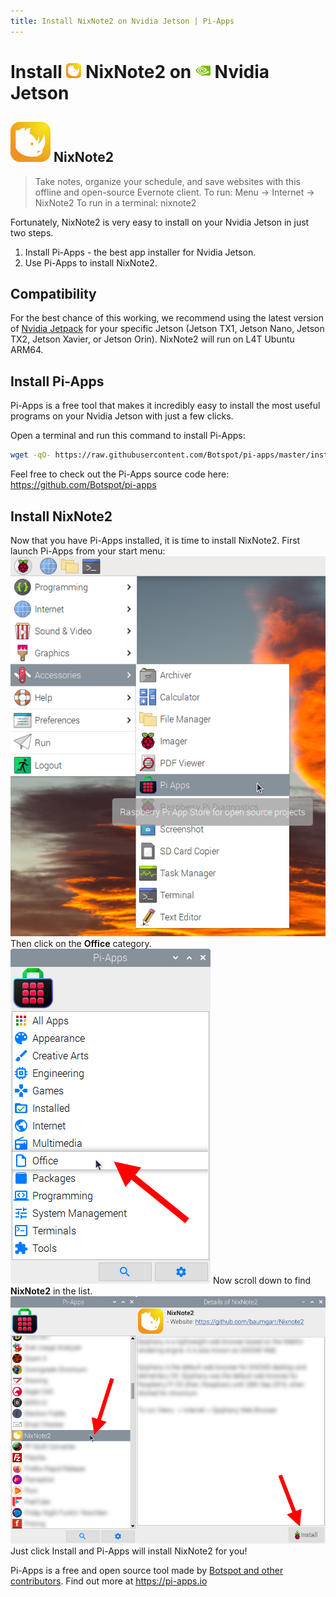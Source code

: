 ```yaml
---
title: Install NixNote2 on Nvidia Jetson | Pi-Apps
---
```

<div class="simple-install-content content">

# Install <img src="/img/app-icons/NixNote2/icon-64.png" height=24> NixNote2 on <img src=/img/other-icons/nvidia-icon.svg height=24> Nvidia Jetson

## <img src="/img/app-icons/NixNote2/icon-64.png"> NixNote2
> Take notes, organize your schedule, and save websites with this offline and open-source Evernote client.
> To run: Menu -> Internet -> NixNote2
> To run in a terminal: nixnote2

Fortunately, NixNote2 is very easy to install on your Nvidia Jetson in just two steps.
1. Install Pi-Apps - the best app installer for Nvidia Jetson.
2. Use Pi-Apps to install NixNote2.
</div>
<div class="simple-install-content content">

## Compatibility
For the best chance of this working, we recommend using the latest version of [Nvidia Jetpack](https://developer.nvidia.com/embedded/jetpack-archive) for your specific Jetson (Jetson TX1, Jetson Nano, Jetson TX2, Jetson Xavier, or Jetson Orin).
NixNote2 will run on L4T Ubuntu ARM64.
</div>
<div class="simple-install-content content">

## Install Pi-Apps

Pi-Apps is a free tool that makes it incredibly easy to install the most useful programs on your Nvidia Jetson with just a few clicks.

Open a terminal and run this command to install Pi-Apps:
```bash
wget -qO- https://raw.githubusercontent.com/Botspot/pi-apps/master/install | bash
```
Feel free to check out the Pi-Apps source code here: https://github.com/Botspot/pi-apps
</div>
<div class="simple-install-content content">

## Install NixNote2

Now that you have Pi-Apps installed, it is time to install NixNote2.
First launch Pi-Apps from your start menu:
<img src="/img/start-menu.png">
Then click on the <b>Office</b> category.
<img src="/img/category-selections/Office.png">
Now scroll down to find <b>NixNote2</b> in the list.
<img src="/img/app-icons/NixNote2/app-selection.png">
Just click Install and Pi-Apps will install NixNote2 for you!
</div>
<div class="simple-install-content content">

Pi-Apps is a free and open source tool made by [Botspot and other contributors](/about/#contributors). Find out more at https://pi-apps.io
</div>
